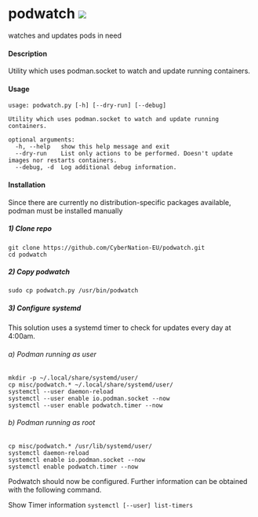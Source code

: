 # podwatch ![](https://www.iconfinder.com/icons/44356/download/png/32)
watches and updates pods in need 

#### Description
Utility which uses podman.socket to watch and update running containers.

#### Usage 
```
usage: podwatch.py [-h] [--dry-run] [--debug]

Utility which uses podman.socket to watch and update running containers.

optional arguments:
  -h, --help   show this help message and exit
  --dry-run    List only actions to be performed. Doesn't update images nor restarts containers.
  --debug, -d  Log additional debug information.
```


#### Installation
Since there are currently no distribution-specific packages available, podman must be installed manually

##### 1) Clone repo
```
git clone https://github.com/CyberNation-EU/podwatch.git
cd podwatch
```

##### 2) Copy podwatch
```
sudo cp podwatch.py /usr/bin/podwatch
```

##### 3) Configure systemd

This solution uses a systemd timer to check for updates every day at 4:00am.

###### a) Podman running as user

```
mkdir -p ~/.local/share/systemd/user/
cp misc/podwatch.* ~/.local/share/systemd/user/
systemctl --user daemon-reload
systemctl --user enable io.podman.socket --now
systemctl --user enable podwatch.timer --now
```

###### b) Podman running as root

```
cp misc/podwatch.* /usr/lib/systemd/user/
systemctl daemon-reload
systemctl enable io.podman.socket --now
systemctl enable podwatch.timer --now
```

Podwatch should now be configured. Further information can be obtained with the following command.

Show Timer information
`systemctl [--user] list-timers`
